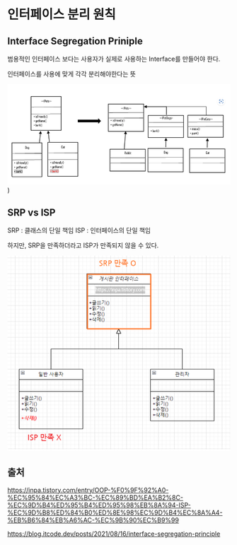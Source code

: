 # 인터페이스 분리 원칙

## Interface Segregation Priniple

범용적인 인터페이스 보다는 사용자가 실제로 사용하는 Interface를 만들어야 한다. 

인터페이스를 사용에 맞게 각각 분리해야한다는 뜻

![isp](../../images/Spring/isp.png))

## SRP vs ISP

SRP : 클래스의 단일 책임
ISP : 인터페이스의 단일 책임

하지만, SRP을 만족하더라고 ISP가 만족되지 않을 수 있다.

![srp](../../images/Spring/srp.png)

## 출처 

https://inpa.tistory.com/entry/OOP-%F0%9F%92%A0-%EC%95%84%EC%A3%BC-%EC%89%BD%EA%B2%8C-%EC%9D%B4%ED%95%B4%ED%95%98%EB%8A%94-ISP-%EC%9D%B8%ED%84%B0%ED%8E%98%EC%9D%B4%EC%8A%A4-%EB%B6%84%EB%A6%AC-%EC%9B%90%EC%B9%99

https://blog.itcode.dev/posts/2021/08/16/interface-segregation-principle
